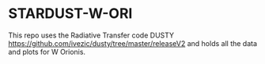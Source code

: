# STARDUST-W-ORI
This repo uses the Radiative Transfer code DUSTY https://github.com/ivezic/dusty/tree/master/releaseV2 and holds all the data and plots for W Orionis.
